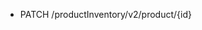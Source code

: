 <!--
    ATTENTION: This file was generated via gradle!
               Do NOT manually edit this file! Any such changes will be overwritten!
-->

* PATCH /productInventory/v2/product/{id}
